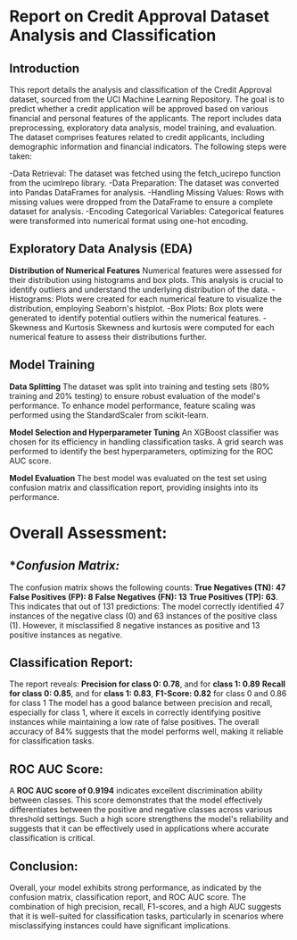 # **Report on Credit Approval Dataset Analysis and Classification**

## Introduction

This report details the analysis and classification of the Credit Approval dataset, sourced from the UCI Machine Learning Repository. 
The goal is to predict whether a credit application will be approved based on various financial and personal features of the applicants. 
The report includes data preprocessing, exploratory data analysis, model training, and evaluation.
The dataset comprises features related to credit applicants, including demographic information and financial indicators. The following steps were taken:

-Data Retrieval: The dataset was fetched using the fetch_ucirepo function from the ucimlrepo library.
-Data Preparation: The dataset was converted into Pandas DataFrames for analysis.
-Handling Missing Values: Rows with missing values were dropped from the DataFrame to ensure a complete dataset for analysis.
-Encoding Categorical Variables: Categorical features were transformed into numerical format using one-hot encoding.

## Exploratory Data Analysis (EDA)
**Distribution of Numerical Features**
Numerical features were assessed for their distribution using histograms and box plots. 
This analysis is crucial to identify outliers and understand the underlying distribution of the data.
-Histograms: Plots were created for each numerical feature to visualize the distribution, employing Seaborn's histplot.
-Box Plots: Box plots were generated to identify potential outliers within the numerical features.
-Skewness and Kurtosis
Skewness and kurtosis were computed for each numerical feature to assess their distributions further.

## Model Training
**Data Splitting**
The dataset was split into training and testing sets (80% training and 20% testing) to ensure robust evaluation of the model's performance.
To enhance model performance, feature scaling was performed using the StandardScaler from scikit-learn.

**Model Selection and Hyperparameter Tuning**
An XGBoost classifier was chosen for its efficiency in handling classification tasks. 
A grid search was performed to identify the best hyperparameters, optimizing for the ROC AUC score.

**Model Evaluation**
The best model was evaluated on the test set using confusion matrix and classification report, providing insights into its performance.

# **Overall Assessment:**
## **Confusion Matrix:*

The confusion matrix shows the following counts: **True Negatives (TN): 47** **False Positives (FP): 8** **False Negatives (FN): 13** **True Positives (TP): 63**. This indicates that out of 131 predictions: The model correctly identified 47 instances of the negative class (0) and 63 instances of the positive class (1). However, it misclassified 8 negative instances as positive and 13 positive instances as negative.

## **Classification Report:**
The report reveals: **Precision for class 0: 0.78**, and for **class 1: 0.89** **Recall for class 0: 0.85**, and for **class 1: 0.83**, **F1-Score: 0.82** for class 0 and 0.86 for class 1 The model has a good balance between precision and recall, especially for class 1, where it excels in correctly identifying positive instances while maintaining a low rate of false positives. The overall accuracy of 84% suggests that the model performs well, making it reliable for classification tasks.

## **ROC AUC Score:**
A **ROC AUC score of 0.9194** indicates excellent discrimination ability between classes. This score demonstrates that the model effectively differentiates between the positive and negative classes across various threshold settings. Such a high score strengthens the model's reliability and suggests that it can be effectively used in applications where accurate classification is critical.

## **Conclusion:**
Overall, your model exhibits strong performance, as indicated by the confusion matrix, classification report, and ROC AUC score. The combination of high precision, recall, F1-scores, and a high AUC suggests that it is well-suited for classification tasks, particularly in scenarios where misclassifying instances could have significant implications.
